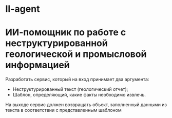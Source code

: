 # II-agent

# ИИ-помощник по работе с неструктурированной геологической и промысловой информацией

Разработать сервис, который на вход принимает два аргумента: 
- Неструктурированный текст (геологический отчет);
- Шаблон, определяющий, какие факты необходимо извлечь.

На выходе сервис должен возвращать объект, заполненный данными из текста в соответствии с представленным шаблоном
